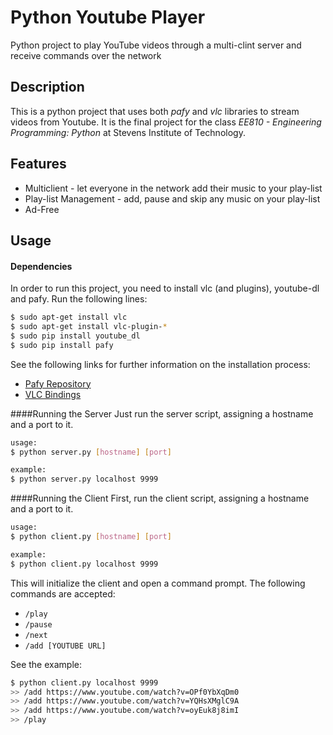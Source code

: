 # Python Youtube Player
Python project to play YouTube videos through a multi-clint server and receive commands over the network 


## Description
This is a python project that uses both *pafy* and *vlc* libraries to stream videos from Youtube. It is the final project for the class *EE810 - Engineering Programming: Python* at Stevens Institute of Technology.

## Features
* Multiclient - let everyone in the network add their music to your play-list
* Play-list Management - add, pause and skip any music on your play-list
* Ad-Free

## Usage
#### Dependencies
In order to run this project, you need to install vlc (and plugins), youtube-dl and pafy. Run the following lines:
```bash
$ sudo apt-get install vlc
$ sudo apt-get install vlc-plugin-*
$ sudo pip install youtube_dl
$ sudo pip install pafy
```

See the following links for further information on the installation process:
* [Pafy Repository](https://github.com/mps-youtube/pafy)
* [VLC Bindings](https://wiki.videolan.org/Python_bindings/)

####Running the Server
Just run the server script, assigning a hostname and a port to it.
```bash
usage: 
$ python server.py [hostname] [port]

example: 
$ python server.py localhost 9999
```
####Running the Client
First, run the client script, assigning a hostname and a port to it.
```bash
usage: 
$ python client.py [hostname] [port]

example: 
$ python client.py localhost 9999
```
This will initialize the client and open a command prompt. The following commands are accepted:
* `/play`
* `/pause`
* `/next`
* `/add [YOUTUBE URL]`

See the example:
```bash
$ python client.py localhost 9999
>> /add https://www.youtube.com/watch?v=OPf0YbXqDm0
>> /add https://www.youtube.com/watch?v=YQHsXMglC9A
>> /add https://www.youtube.com/watch?v=oyEuk8j8imI
>> /play
```
